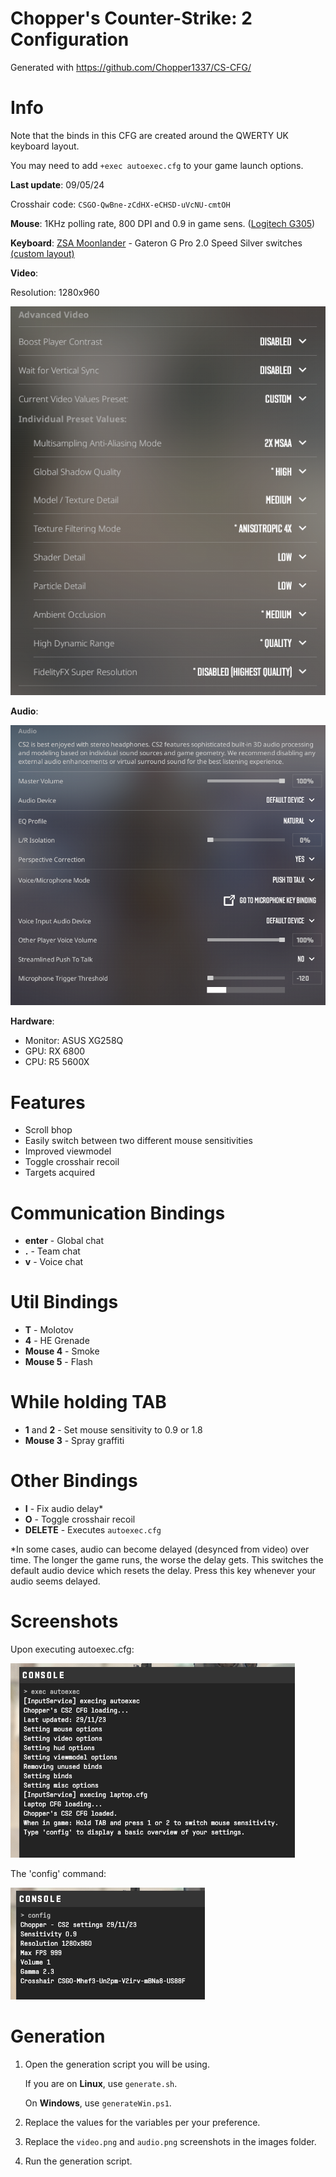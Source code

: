 # Chopper's Counter-Strike: 2 Configuration

 Generated with https://github.com/Chopper1337/CS-CFG/

# Info

 Note that the binds in this CFG are created around the QWERTY UK keyboard layout.

 You may need to add `+exec autoexec.cfg` to your game launch options.

 **Last update**: 09/05/24

 Crosshair code: `CSGO-QwBne-zCdHX-eCHSD-uVcNU-cmtOH`

 **Mouse**: 1KHz polling rate, 800 DPI and 0.9 in game sens. ([Logitech G305](https://www.amazon.co.uk/Logitech-Wireless-Lightweight-Programmable-compatible/dp/B07CGPZ3ZQ))

 **Keyboard**: [ZSA Moonlander](https://www.zsa.io/moonlander/) - Gateron G Pro 2.0 Speed Silver switches [(custom layout)](https://configure.zsa.io/moonlander/layouts/vrKMn/latest/0)
 
 **Video**: 
 
 Resolution: 1280x960

 ![Video](images/video.png)

 **Audio**: 

 ![Audio](images/audio.png)

**Hardware**:

 * Monitor: ASUS XG258Q
 * GPU: RX 6800
 * CPU: R5 5600X

# Features
 
 * Scroll bhop
 * Easily switch between two different mouse sensitivities
 * Improved viewmodel
 * Toggle crosshair recoil
 * Targets acquired

# Communication Bindings

 * **enter** - Global chat
 * **.** - Team chat
 * **v** - Voice chat

# Util Bindings

 * **T** - Molotov
 * **4** - HE Grenade
 * **Mouse 4** - Smoke
 * **Mouse 5** - Flash

 # While holding TAB
 * **1** and **2** - Set mouse sensitivity to 0.9 or 1.8
 * **Mouse 3** - Spray graffiti

# Other Bindings

 * **I** - Fix audio delay*
 * **O** - Toggle crosshair recoil
 * **DELETE** - Executes `autoexec.cfg`

*In some cases, audio can become delayed (desynced from video) over time. The longer the game runs, the worse the delay gets.
This switches the default audio device which resets the delay. Press this key whenever your audio seems delayed.

# Screenshots

 Upon executing autoexec.cfg:

 ![autoexec.cfg](./images/autoexec.cfg.png)

 The 'config' command:

 ![config command](./images/config.png)

# Generation

 1. Open the generation script you will be using.
 
    If you are on **Linux**, use `generate.sh`.
    
    On **Windows**, use `generateWin.ps1`.

 2. Replace the values for the variables per your preference.

 3. Replace the `video.png` and `audio.png` screenshots in the images folder.

 4. Run the generation script.
